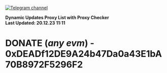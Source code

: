[![Telegram channel](https://img.shields.io/endpoint?url=https://runkit.io/damiankrawczyk/telegram-badge/branches/master?url=https://t.me/n4z4v0d)](https://t.me/n4z4v0d) 

**Dynamic Updates Proxy List with Proxy Checker**  
**Last Updated: 20.12.23 11:11**

# DONATE (_any evm_) - 0xDEADf12DE9A24b47Da0a43E1bA70B8972F5296F2
